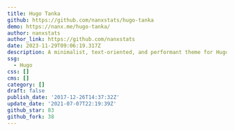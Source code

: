 ```yaml
---
title: Hugo Tanka
github: https://github.com/nanxstats/hugo-tanka
demo: https://nanx.me/hugo-tanka/
author: nanxstats
author_link: https://github.com/nanxstats
date: 2023-11-29T09:06:19.317Z
description: A minimalist, text-oriented, and performant theme for Hugo/blogdown.
ssg:
  - Hugo
css: []
cms: []
category: []
draft: false
publish_date: '2017-12-26T14:37:32Z'
update_date: '2021-07-07T22:19:39Z'
github_star: 83
github_fork: 38
---
```

